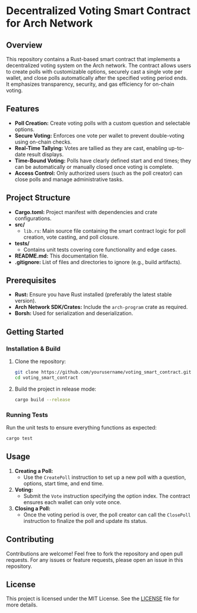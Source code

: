 # Decentralized Voting Smart Contract for Arch Network

## Overview
This repository contains a Rust-based smart contract that implements a decentralized voting system on the Arch network. The contract allows users to create polls with customizable options, securely cast a single vote per wallet, and close polls automatically after the specified voting period ends. It emphasizes transparency, security, and gas efficiency for on-chain voting.

## Features
- **Poll Creation:** Create voting polls with a custom question and selectable options.
- **Secure Voting:** Enforces one vote per wallet to prevent double-voting using on-chain checks.
- **Real-Time Tallying:** Votes are tallied as they are cast, enabling up-to-date result displays.
- **Time-Bound Voting:** Polls have clearly defined start and end times; they can be automatically or manually closed once voting is complete.
- **Access Control:** Only authorized users (such as the poll creator) can close polls and manage administrative tasks.

## Project Structure
- **Cargo.toml:** Project manifest with dependencies and crate configurations.
- **src/**
  - `lib.rs`: Main source file containing the smart contract logic for poll creation, vote casting, and poll closure.
- **tests/**
  - Contains unit tests covering core functionality and edge cases.
- **README.md:** This documentation file.
- **.gitignore:** List of files and directories to ignore (e.g., build artifacts).

## Prerequisites
- **Rust:** Ensure you have Rust installed (preferably the latest stable version).
- **Arch Network SDK/Crates:** Include the `arch-program` crate as required.
- **Borsh:** Used for serialization and deserialization.

## Getting Started

### Installation & Build
1. Clone the repository:
   ```bash
   git clone https://github.com/yourusername/voting_smart_contract.git
   cd voting_smart_contract
   ```
2. Build the project in release mode:
   ```bash
   cargo build --release
   ```

### Running Tests
Run the unit tests to ensure everything functions as expected:
```bash
cargo test
```

## Usage
1. **Creating a Poll:**
   - Use the `CreatePoll` instruction to set up a new poll with a question, options, start time, and end time.
2. **Voting:**
   - Submit the `Vote` instruction specifying the option index. The contract ensures each wallet can only vote once.
3. **Closing a Poll:**
   - Once the voting period is over, the poll creator can call the `ClosePoll` instruction to finalize the poll and update its status.

## Contributing
Contributions are welcome! Feel free to fork the repository and open pull requests. For any issues or feature requests, please open an issue in this repository.

## License
This project is licensed under the MIT License. See the [LICENSE](LICENSE) file for more details.

